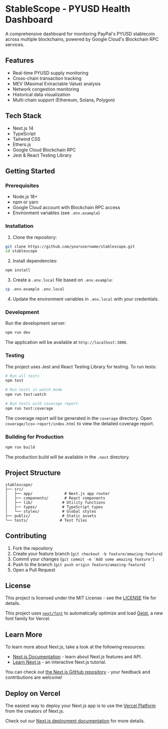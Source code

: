 # StableScope - PYUSD Health Dashboard

A comprehensive dashboard for monitoring PayPal's PYUSD stablecoin across multiple blockchains, powered by Google Cloud's Blockchain RPC services.

## Features

- Real-time PYUSD supply monitoring
- Cross-chain transaction tracking
- MEV (Maximal Extractable Value) analysis
- Network congestion monitoring
- Historical data visualization
- Multi-chain support (Ethereum, Solana, Polygon)

## Tech Stack

- Next.js 14
- TypeScript
- Tailwind CSS
- Ethers.js
- Google Cloud Blockchain RPC
- Jest & React Testing Library

## Getting Started

### Prerequisites

- Node.js 18+
- npm or yarn
- Google Cloud account with Blockchain RPC access
- Environment variables (see `.env.example`)

### Installation

1. Clone the repository:
```bash
git clone https://github.com/yourusername/stablescope.git
cd stablescope
```

2. Install dependencies:
```bash
npm install
```

3. Create a `.env.local` file based on `.env.example`:
```bash
cp .env.example .env.local
```

4. Update the environment variables in `.env.local` with your credentials.

### Development

Run the development server:
```bash
npm run dev
```

The application will be available at `http://localhost:3000`.

### Testing

The project uses Jest and React Testing Library for testing. To run tests:

```bash
# Run all tests
npm test

# Run tests in watch mode
npm run test:watch

# Run tests with coverage report
npm run test:coverage
```

The coverage report will be generated in the `coverage` directory. Open `coverage/lcov-report/index.html` to view the detailed coverage report.

### Building for Production

```bash
npm run build
```

The production build will be available in the `.next` directory.

## Project Structure

```
stablescope/
├── src/
│   ├── app/              # Next.js app router
│   ├── components/       # React components
│   ├── lib/             # Utility functions
│   ├── types/           # TypeScript types
│   └── styles/          # Global styles
├── public/              # Static assets
└── tests/              # Test files
```

## Contributing

1. Fork the repository
2. Create your feature branch (`git checkout -b feature/amazing-feature`)
3. Commit your changes (`git commit -m 'Add some amazing feature'`)
4. Push to the branch (`git push origin feature/amazing-feature`)
5. Open a Pull Request

## License

This project is licensed under the MIT License - see the [LICENSE](LICENSE) file for details.

This project uses [`next/font`](https://nextjs.org/docs/app/building-your-application/optimizing/fonts) to automatically optimize and load [Geist](https://vercel.com/font), a new font family for Vercel.

## Learn More

To learn more about Next.js, take a look at the following resources:

- [Next.js Documentation](https://nextjs.org/docs) - learn about Next.js features and API.
- [Learn Next.js](https://nextjs.org/learn) - an interactive Next.js tutorial.

You can check out [the Next.js GitHub repository](https://github.com/vercel/next.js) - your feedback and contributions are welcome!

## Deploy on Vercel

The easiest way to deploy your Next.js app is to use the [Vercel Platform](https://vercel.com/new?utm_medium=default-template&filter=next.js&utm_source=create-next-app&utm_campaign=create-next-app-readme) from the creators of Next.js.

Check out our [Next.js deployment documentation](https://nextjs.org/docs/app/building-your-application/deploying) for more details.
